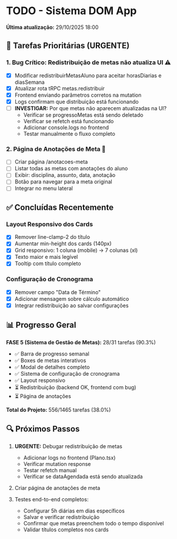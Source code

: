 # TODO - Sistema DOM App
**Última atualização:** 29/10/2025 18:00

## 🎯 Tarefas Prioritárias (URGENTE)

### 1. Bug Crítico: Redistribuição de metas não atualiza UI ⚠️
- [x] Modificar redistribuirMetasAluno para aceitar horasDiarias e diasSemana
- [x] Atualizar rota tRPC metas.redistribuir
- [x] Frontend enviando parâmetros corretos na mutation
- [x] Logs confirmam que distribuição está funcionando
- [ ] **INVESTIGAR:** Por que metas não aparecem atualizadas na UI?
  - Verificar se progressoMetas está sendo deletado
  - Verificar se refetch está funcionando
  - Adicionar console.logs no frontend
  - Testar manualmente o fluxo completo

### 2. Página de Anotações de Meta 📝
- [ ] Criar página /anotacoes-meta
- [ ] Listar todas as metas com anotações do aluno
- [ ] Exibir: disciplina, assunto, data, anotação
- [ ] Botão para navegar para a meta original
- [ ] Integrar no menu lateral

## ✅ Concluídas Recentemente

### Layout Responsivo dos Cards
- [x] Remover line-clamp-2 do título
- [x] Aumentar min-height dos cards (140px)
- [x] Grid responsivo: 1 coluna (mobile) → 7 colunas (xl)
- [x] Texto maior e mais legível
- [x] Tooltip com título completo

### Configuração de Cronograma
- [x] Remover campo "Data de Término"
- [x] Adicionar mensagem sobre cálculo automático
- [x] Integrar redistribuição ao salvar configurações

## 📊 Progresso Geral

**FASE 5 (Sistema de Gestão de Metas):** 28/31 tarefas (90.3%)
- ✅ Barra de progresso semanal
- ✅ Boxes de metas interativos
- ✅ Modal de detalhes completo
- ✅ Sistema de configuração de cronograma
- ✅ Layout responsivo
- ⏳ Redistribuição (backend OK, frontend com bug)
- ⏳ Página de anotações

**Total do Projeto:** 556/1465 tarefas (38.0%)

## 🔍 Próximos Passos

1. **URGENTE:** Debugar redistribuição de metas
   - Adicionar logs no frontend (Plano.tsx)
   - Verificar mutation response
   - Testar refetch manual
   - Verificar se dataAgendada está sendo atualizada

2. Criar página de anotações de meta

3. Testes end-to-end completos:
   - Configurar 5h diárias em dias específicos
   - Salvar e verificar redistribuição
   - Confirmar que metas preenchem todo o tempo disponível
   - Validar títulos completos nos cards
